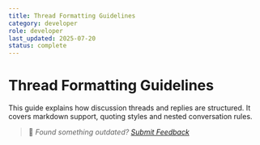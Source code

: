 ```yaml
---
title: Thread Formatting Guidelines
category: developer
role: developer
last_updated: 2025-07-20
status: complete
---
```

# Thread Formatting Guidelines

This guide explains how discussion threads and replies are structured. It covers markdown support, quoting styles and nested conversation rules.

> 💬 *Found something outdated? [Submit Feedback](feedback.md)*
